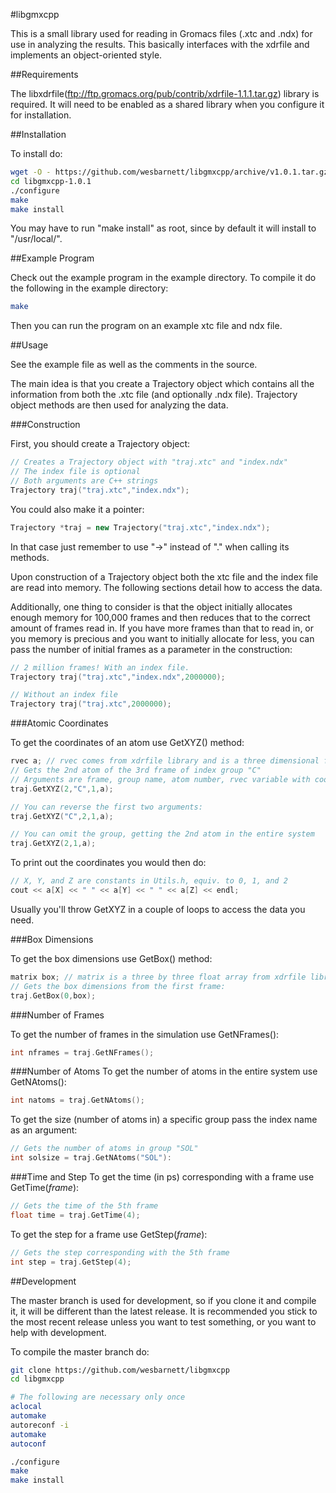 #libgmxcpp

This is a small library used for reading in Gromacs files (.xtc and .ndx) for
use in analyzing the results. This basically interfaces with the xdrfile and implements an object-oriented style.

##Requirements

The libxdrfile(ftp://ftp.gromacs.org/pub/contrib/xdrfile-1.1.1.tar.gz) library is required. It will need to be 
enabled as a shared library when you configure it for installation.

##Installation

To install do:

```bash
wget -O - https://github.com/wesbarnett/libgmxcpp/archive/v1.0.1.tar.gz | tar xvz
cd libgmxcpp-1.0.1
./configure
make
make install
```

You may have to run "make install" as root, since by default it will install to
"/usr/local/".

##Example Program

Check out the example program in the example directory. To compile it do the
following in the example directory:

```bash
make
```

Then you can run the program on an example xtc file and ndx file.

##Usage

See the example file as well as the comments in the source. 

The main idea is that you create a Trajectory object which contains all the
information from both the .xtc file (and optionally .ndx file). Trajectory
object methods are then used for analyzing the data.

###Construction

First, you should create a Trajectory object:

```c++
// Creates a Trajectory object with "traj.xtc" and "index.ndx"
// The index file is optional
// Both arguments are C++ strings
Trajectory traj("traj.xtc","index.ndx");
```

You could also make it a pointer:

```c++
Trajectory *traj = new Trajectory("traj.xtc","index.ndx");
```

In that case just remember to use "->" instead of "." when calling its methods.

Upon construction of a Trajectory object both the xtc file and the index file
are read into memory. The following sections detail how to access the data.

Additionally, one thing to consider is that the object initially allocates
enough memory for 100,000 frames and then reduces that to the correct amount of
frames read in. If you have more frames than that to read in, or you memory is
precious and you want to initially allocate for less, you can pass the number of
initial frames as a parameter in the construction:

```c++
// 2 million frames! With an index file.
Trajectory traj("traj.xtc","index.ndx",2000000);

// Without an index file
Trajectory traj("traj.xtc",2000000);
```

###Atomic Coordinates

To get the coordinates of an atom use GetXYZ() method:

```c++
rvec a; // rvec comes from xdrfile library and is a three dimensional float array
// Gets the 2nd atom of the 3rd frame of index group "C"
// Arguments are frame, group name, atom number, rvec variable with coordinates stored
traj.GetXYZ(2,"C",1,a);

// You can reverse the first two arguments:
traj.GetXYZ("C",2,1,a);

// You can omit the group, getting the 2nd atom in the entire system
traj.GetXYZ(2,1,a);
```

To print out the coordinates you would then do:

```c++
// X, Y, and Z are constants in Utils.h, equiv. to 0, 1, and 2
cout << a[X] << " " << a[Y] << " " << a[Z] << endl;
```

Usually you'll throw GetXYZ in a couple of loops to access the data you need.

###Box Dimensions

To get the box dimensions use GetBox() method:

```c++
matrix box; // matrix is a three by three float array from xdrfile library
// Gets the box dimensions from the first frame:
traj.GetBox(0,box);
```

###Number of Frames

To get the number of frames in the simulation use GetNFrames():

```c++
int nframes = traj.GetNFrames();
```

###Number of Atoms
To get the number of atoms in the entire system use GetNAtoms():

```c++
int natoms = traj.GetNAtoms();
```

To get the size (number of atoms in) a specific group pass the index name as an
argument:

```c++
// Gets the number of atoms in group "SOL"
int solsize = traj.GetNAtoms("SOL"):
```


###Time and Step
To get the time (in ps) corresponding with a frame use GetTime(*frame*):

```c++
// Gets the time of the 5th frame
float time = traj.GetTime(4);
```

To get the step for a frame use GetStep(*frame*):

```c++
// Gets the step corresponding with the 5th frame
int step = traj.GetStep(4);
```

##Development

The master branch is used for development, so if you clone it and compile it, it
will be different than the latest release. It is recommended you stick to the
most recent release unless you want to test something, or you want to help with
development.

To compile the master branch do:

```bash
git clone https://github.com/wesbarnett/libgmxcpp
cd libgmxcpp

# The following are necessary only once
aclocal
automake
autoreconf -i
automake
autoconf

./configure
make
make install
```
